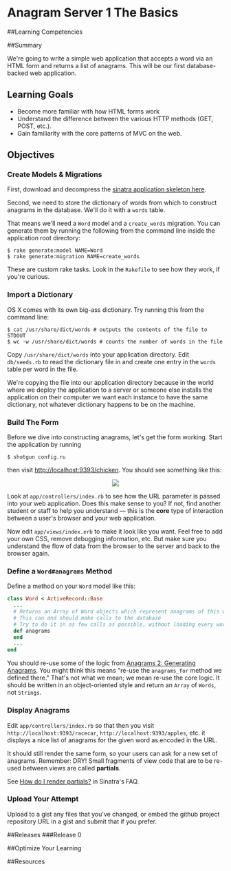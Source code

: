 # Anagram Server 1 The Basics 
 
##Learning Competencies 

##Summary 

 We're going to write a simple web application that accepts a word via an HTML form and returns a list of anagrams.  This will be our first database-backed web application.

## Learning Goals

- Become more familiar with how HTML forms work
- Understand the difference between the various HTTP methods (GET, POST, etc.).
- Gain familiarity with the core patterns of MVC on the web.

## Objectives

### Create Models &amp; Migrations

First, download and decompress the [sinatra application skeleton here](http://cl.ly/2n3D2V0R0L2f).

Second, we need to store the dictionary of words from which to construct anagrams in the database.  We'll do it with a `words` table.

That means we'll need a `Word` model and a `create_words` migration.  You can generate them by running the following from the command line inside the application root directory:

```text
$ rake generate:model NAME=Word
$ rake generate:migration NAME=create_words
```

These are custom rake tasks.  Look in the `Rakefile` to see how they work, if you're curious.

### Import a Dictionary

OS X comes with its own big-ass dictionary.  Try running this from the command line:

```text
$ cat /usr/share/dict/words # outputs the contents of the file to STDOUT
$ wc -w /usr/share/dict/words # counts the number of words in the file
```
Copy `/usr/share/dict/words` into your application directory.  Edit `db/seeds.rb` to read the dictionary file in and create one entry in the `words` table per word in the file.

We're copying the file into our application directory because in the world where we deploy the application to a server or someone else installs the application on their computer we want each instance to have the same dictionary, not whatever dictionary happens to be on the machine.

### Build The Form

Before we dive into constructing anagrams, let's get the form working.  Start the application by running

```text
$ shotgun config.ru
```
then visit [http://localhost:9393/chicken](http://localhost:9393/chicken).  You should see something like this:

<p style="text-align: center">
<img src="http://f.cl.ly/items/0D1b3q1E1q3R0y3x461s/Screen%20Shot%202013-02-18%20at%209.15.07%20AM.png">
</p>

Look at `app/controllers/index.rb` to see how the URL parameter is passed into your web application.  Does this make sense to you?  If not, find another student or staff to help you understand &mdash; this is the **core** type of interaction between a user's browser and your web application.

Now edit `app/views/index.erb` to make it look like you want.  Feel free to add your own CSS, remove debugging information, etc.  But make sure you understand the flow of data from the browser to the server and back to the browser again.

### Define a `Word#anagrams` Method

Define a method on your `Word` model like this:

```ruby
class Word < ActiveRecord::Base
  ...
  # Returns an Array of Word objects which represent anagrams of this word
  # This can and should make calls to the database
  # Try to do it in as few calls as possible, without loading every word into memory.  If you can't, that's ok.
  def anagrams
  end
  ...
end
```

You should re-use some of the logic from [Anagrams 2: Generating Anagrams](http://socrates.devbootcamp.com/challenges/226).  You might think this means "re-use the `anagrams_for` method we defined there."  That's not what we mean; we mean re-use the core logic.  It should be written in an object-oriented style and return an `Array` of `Words`, not `Strings`.

### Display Anagrams

Edit `app/controllers/index.rb` so that then you visit `http://localhost:9393/racecar`, `http://localhost:9393/apples`, etc. it displays a nice list of anagrams for the given word as encoded in the URL.

It should still render the same form, so your users can ask for a new set of anagrams.  Remember: DRY!  Small fragments of view code that are to be re-used between views are called **partials**.

See [How do I render partials?](http://www.sinatrarb.com/faq.html#partials) in Sinatra's FAQ.

### Upload Your Attempt

Upload to a gist any files that you've changed, or embed the github project repository URL in a gist and submit that if you prefer. 

##Releases
###Release 0 

##Optimize Your Learning 

##Resources